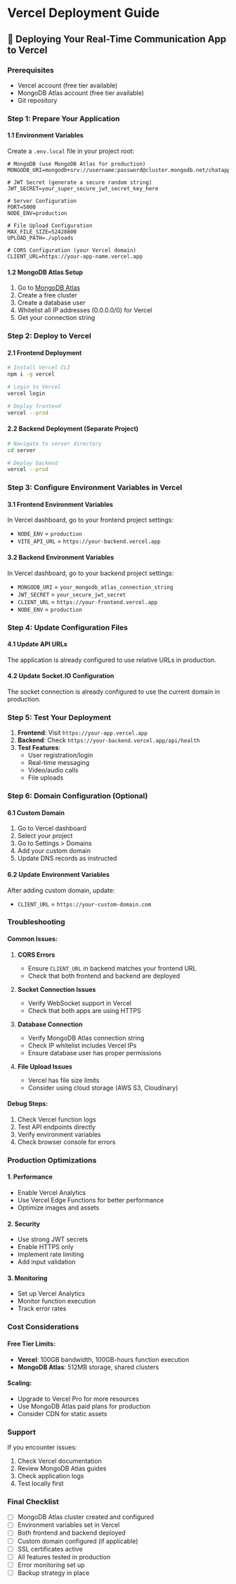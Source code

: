 # Vercel Deployment Guide

## 🚀 Deploying Your Real-Time Communication App to Vercel

### Prerequisites
- Vercel account (free tier available)
- MongoDB Atlas account (free tier available)
- Git repository

### Step 1: Prepare Your Application

#### 1.1 Environment Variables
Create a `.env.local` file in your project root:
```env
# MongoDB (use MongoDB Atlas for production)
MONGODB_URI=mongodb+srv://username:password@cluster.mongodb.net/chatapp

# JWT Secret (generate a secure random string)
JWT_SECRET=your_super_secure_jwt_secret_key_here

# Server Configuration
PORT=5000
NODE_ENV=production

# File Upload Configuration
MAX_FILE_SIZE=52428800
UPLOAD_PATH=./uploads

# CORS Configuration (your Vercel domain)
CLIENT_URL=https://your-app-name.vercel.app
```

#### 1.2 MongoDB Atlas Setup
1. Go to [MongoDB Atlas](https://www.mongodb.com/cloud/atlas)
2. Create a free cluster
3. Create a database user
4. Whitelist all IP addresses (0.0.0.0/0) for Vercel
5. Get your connection string

### Step 2: Deploy to Vercel

#### 2.1 Frontend Deployment
```bash
# Install Vercel CLI
npm i -g vercel

# Login to Vercel
vercel login

# Deploy frontend
vercel --prod
```

#### 2.2 Backend Deployment (Separate Project)
```bash
# Navigate to server directory
cd server

# Deploy backend
vercel --prod
```

### Step 3: Configure Environment Variables in Vercel

#### 3.1 Frontend Environment Variables
In Vercel dashboard, go to your frontend project settings:
- `NODE_ENV` = `production`
- `VITE_API_URL` = `https://your-backend.vercel.app`

#### 3.2 Backend Environment Variables
In Vercel dashboard, go to your backend project settings:
- `MONGODB_URI` = `your_mongodb_atlas_connection_string`
- `JWT_SECRET` = `your_secure_jwt_secret`
- `CLIENT_URL` = `https://your-frontend.vercel.app`
- `NODE_ENV` = `production`

### Step 4: Update Configuration Files

#### 4.1 Update API URLs
The application is already configured to use relative URLs in production.

#### 4.2 Update Socket.IO Configuration
The socket connection is already configured to use the current domain in production.

### Step 5: Test Your Deployment

1. **Frontend**: Visit `https://your-app.vercel.app`
2. **Backend**: Check `https://your-backend.vercel.app/api/health`
3. **Test Features**:
   - User registration/login
   - Real-time messaging
   - Video/audio calls
   - File uploads

### Step 6: Domain Configuration (Optional)

#### 6.1 Custom Domain
1. Go to Vercel dashboard
2. Select your project
3. Go to Settings > Domains
4. Add your custom domain
5. Update DNS records as instructed

#### 6.2 Update Environment Variables
After adding custom domain, update:
- `CLIENT_URL` = `https://your-custom-domain.com`

### Troubleshooting

#### Common Issues:

1. **CORS Errors**
   - Ensure `CLIENT_URL` in backend matches your frontend URL
   - Check that both frontend and backend are deployed

2. **Socket Connection Issues**
   - Verify WebSocket support in Vercel
   - Check that both apps are using HTTPS

3. **Database Connection**
   - Verify MongoDB Atlas connection string
   - Check IP whitelist includes Vercel IPs
   - Ensure database user has proper permissions

4. **File Upload Issues**
   - Vercel has file size limits
   - Consider using cloud storage (AWS S3, Cloudinary)

#### Debug Steps:
1. Check Vercel function logs
2. Test API endpoints directly
3. Verify environment variables
4. Check browser console for errors

### Production Optimizations

#### 1. Performance
- Enable Vercel Analytics
- Use Vercel Edge Functions for better performance
- Optimize images and assets

#### 2. Security
- Use strong JWT secrets
- Enable HTTPS only
- Implement rate limiting
- Add input validation

#### 3. Monitoring
- Set up Vercel Analytics
- Monitor function execution
- Track error rates

### Cost Considerations

#### Free Tier Limits:
- **Vercel**: 100GB bandwidth, 100GB-hours function execution
- **MongoDB Atlas**: 512MB storage, shared clusters

#### Scaling:
- Upgrade to Vercel Pro for more resources
- Use MongoDB Atlas paid plans for production
- Consider CDN for static assets

### Support

If you encounter issues:
1. Check Vercel documentation
2. Review MongoDB Atlas guides
3. Check application logs
4. Test locally first

### Final Checklist

- [ ] MongoDB Atlas cluster created and configured
- [ ] Environment variables set in Vercel
- [ ] Both frontend and backend deployed
- [ ] Custom domain configured (if applicable)
- [ ] SSL certificates active
- [ ] All features tested in production
- [ ] Error monitoring set up
- [ ] Backup strategy in place
